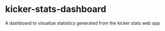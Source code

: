 # kicker-stats-dashboard
A dashboard to visualize statistics generated from the kicker stats web app
